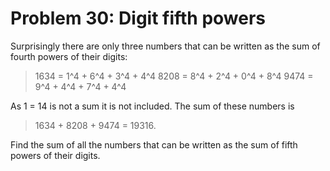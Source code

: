# Problem 30: Digit fifth powers

Surprisingly there are only three numbers that can be written as the sum of 
fourth powers of their digits:

>   1634 = 1^4 + 6^4 + 3^4 + 4^4
>   8208 = 8^4 + 2^4 + 0^4 + 8^4
>   9474 = 9^4 + 4^4 + 7^4 + 4^4

As 1 = 14 is not a sum it is not included. The sum of these numbers is 

>   1634 + 8208 + 9474 = 19316. 

Find the sum of all the numbers that can be written as the sum of fifth
powers of their digits.
